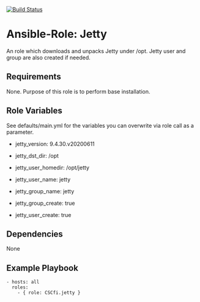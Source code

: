 [![Build Status](https://travis-ci.org/CSCfi/ansible-role-jetty.svg?branch=master)](https://travis-ci.org/CSCfi/ansible-role-jetty)

Ansible-Role: Jetty
=========

An role which downloads and unpacks Jetty under /opt. Jetty user and group are also created if needed.

Requirements
------------

None. Purpose of this role is to perform base installation.

Role Variables
--------------

See defaults/main.yml for the variables you can overwrite via role call as a parameter.

* jetty_version: 9.4.30.v20200611

* jetty_dst_dir: /opt
* jetty_user_homedir: /opt/jetty

* jetty_user_name: jetty
* jetty_group_name: jetty

* jetty_group_create: true
* jetty_user_create: true

Dependencies
------------

None

Example Playbook
----------------

    - hosts: all
      roles:
        - { role: CSCfi.jetty }



